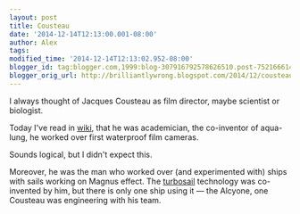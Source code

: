 ```yaml
---
layout: post
title: Cousteau
date: '2014-12-14T12:13:00.001-08:00'
author: Alex
tags: 
modified_time: '2014-12-14T12:13:02.952-08:00'
blogger_id: tag:blogger.com,1999:blog-307916792578626510.post-7521666145742283062
blogger_orig_url: http://brilliantlywrong.blogspot.com/2014/12/cousteau.html
---
```


I always thought of Jacques Cousteau as film director, maybe scientist or biologist.

Today I've read in [wiki](https://en.wikipedia.org/wiki/Jacques_Cousteau), 
that he was academician, the co-inventor of aqua-lung, 
he worked over first waterproof film cameras.
  
Sounds logical, but I didn't expect this.

Moreover, he was the man who worked over (and experimented with) 
ships with sails working on Magnus effect. 
The [turbosail](https://en.wikipedia.org/wiki/Turbosail) technology was co-invented by him, 
but there is only one ship using it — the Alcyone, one Cousteau was engineering with his team.
